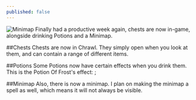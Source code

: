 ```yaml
---
published: false
---
```


![Minimap]()
Finally had a productive week again, chests are now in-game, alongside drinking Potions and a Minimap.

<!--excerpt-->

##Chests
Chests are now in Chrawl. They simply open when you look at them, and can contain a range of different items.
![]()

##Potions
Some Potions now have certain effects when you drink them. This is the Potion Of Frost's effect:
![]();

##Minimap
Also, there is now a minimap. I plan on making the minimap a spell as well, which means it will not always be visible.
![]()